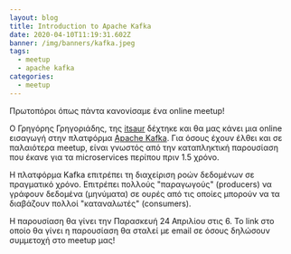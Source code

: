 ```yaml
---
layout: blog
title: Introduction to Apache Kafka
date: 2020-04-10T11:19:31.602Z
banner: /img/banners/kafka.jpeg
tags:
  - meetup
  - apache kafka
categories:
  - meetup
---
```

Πρωτοπόροι όπως πάντα κανονίσαμε ένα online meetup!

Ο Γρηγόρης Γρηγοριάδης, της [itsaur](http://www.itsaur.com/) δέχτηκε και θα μας κάνει μια online εισαγωγή στην πλατφόρμα [Apache Kafka](https://kafka.apache.org/). Για όσους έχουν έλθει και σε παλαιότερα meetup, είναι γνωστός από την καταπληκτική παρουσίαση που έκανε για τα microservices περίπου πριν 1.5 χρόνο.

Η πλατφόρμα Kafka επιτρέπει τη διαχείριση ροών δεδομένων σε πραγματικό χρόνο. Επιτρέπει πολλούς "παραγωγούς" (producers) να γράφουν δεδομένα (μηνύματα) σε ουρές από τις οποίες μπορούν να τα διαβάζουν πολλοί "καταναλωτές" (consumers).

Η παρουσίαση θα γίνει την Παρασκευή 24 Απριλίου στις 6. Το link στο οποίο θα γίνει η παρουσίαση θα σταλεί με email σε όσους δηλώσουν συμμετοχή στο meetup μας!